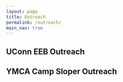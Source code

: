 ```yaml
---
layout: page
title: Outreach
permalink: /outreach/
main_nav: true
---
```


## UConn EEB Outreach

## YMCA Camp Sloper Outreach